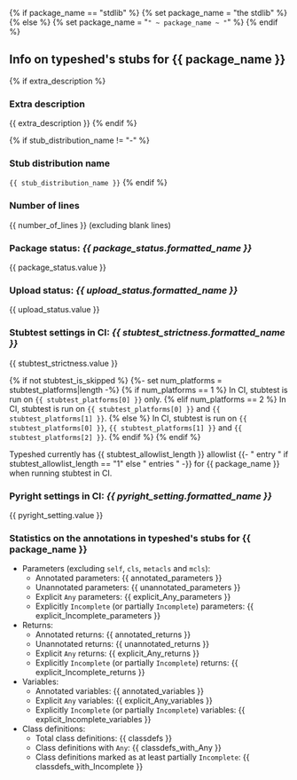 {% if package_name == "stdlib" %}
{% set package_name = "the stdlib" %}
{% else %}
{% set package_name = "`" ~ package_name ~ "`" %}
{% endif %}

## Info on typeshed's stubs for {{ package_name }}

{% if extra_description %}
### Extra description

{{ extra_description }}
{% endif %}

{% if stub_distribution_name != "-" %}
### Stub distribution name

`{{ stub_distribution_name }}`
{% endif %}

### Number of lines

{{ number_of_lines }} (excluding blank lines)

### Package status: *{{ package_status.formatted_name }}*

{{ package_status.value }}

### Upload status: *{{ upload_status.formatted_name }}*

{{ upload_status.value }}

### Stubtest settings in CI: *{{ stubtest_strictness.formatted_name }}*

{{ stubtest_strictness.value }}

{% if not stubtest_is_skipped %}
{%- set num_platforms = stubtest_platforms|length -%}
{% if num_platforms == 1 %}
In CI, stubtest is run on `{{ stubtest_platforms[0] }}` only.
{% elif num_platforms == 2 %}
In CI, stubtest is run on `{{ stubtest_platforms[0] }}` and `{{ stubtest_platforms[1] }}`.
{% else %}
In CI, stubtest is run on `{{ stubtest_platforms[0] }}`, `{{ stubtest_platforms[1] }}` and `{{ stubtest_platforms[2] }}`.
{% endif %}
{% endif %}

Typeshed currently has {{ stubtest_allowlist_length }} allowlist
{{- " entry " if stubtest_allowlist_length == "1" else " entries " -}}
for {{ package_name }} when running stubtest in CI.

### Pyright settings in CI: *{{ pyright_setting.formatted_name }}*

{{ pyright_setting.value }}

### Statistics on the annotations in typeshed's stubs for {{ package_name }}

- Parameters (excluding `self`, `cls`, `metacls` and `mcls`):
    - Annotated parameters: {{ annotated_parameters }}
    - Unannotated parameters: {{ unannotated_parameters }}
    - Explicit `Any` parameters: {{ explicit_Any_parameters }}
    - Explicitly `Incomplete` (or partially `Incomplete`) parameters: {{ explicit_Incomplete_parameters }}
- Returns:
    - Annotated returns: {{ annotated_returns }}
    - Unannotated returns: {{ unannotated_returns }}
    - Explicit `Any` returns: {{ explicit_Any_returns }}
    - Explicitly `Incomplete` (or partially `Incomplete`) returns: {{ explicit_Incomplete_returns }}
- Variables:
    - Annotated variables: {{ annotated_variables }}
    - Explicit `Any` variables: {{ explicit_Any_variables }}
    - Explicitly `Incomplete` (or partially `Incomplete`) variables: {{ explicit_Incomplete_variables }}
- Class definitions:
    - Total class definitions: {{ classdefs }}
    - Class definitions with `Any`: {{ classdefs_with_Any }}
    - Class definitions marked as at least partially `Incomplete`: {{ classdefs_with_Incomplete }}
